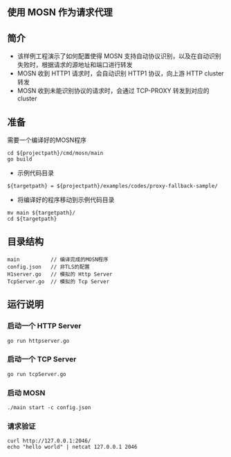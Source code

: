 ## 使用 MOSN 作为请求代理

## 简介

+ 该样例工程演示了如何配置使得 MOSN 支持自动协议识别，以及在自动识别失败时，根据请求的源地址和端口进行转发
+ MOSN 收到 HTTP1 请求时，会自动识别 HTTP1 协议，向上游 HTTP cluster 转发
+ MOSN 收到未能识别协议的请求时，会通过 TCP-PROXY 转发到对应的 cluster

## 准备

需要一个编译好的MOSN程序
```
cd ${projectpath}/cmd/mosn/main
go build
```

+ 示例代码目录

```
${targetpath} = ${projectpath}/examples/codes/proxy-fallback-sample/
```

+ 将编译好的程序移动到示例代码目录

```
mv main ${targetpath}/
cd ${targetpath}
```


## 目录结构

```
main          // 编译完成的MOSN程序
config.json   // 非TLS的配置
H1server.go   // 模拟的 Http Server
TcpServer.go  // 模拟的 Tcp Server
```

## 运行说明

### 启动一个 HTTP Server

```
go run httpserver.go
```

### 启动一个 TCP Server

```
go run tcpServer.go
```

### 启动 MOSN

```
./main start -c config.json
```

### 请求验证

```
curl http://127.0.0.1:2046/
echo "hello world" | netcat 127.0.0.1 2046
```